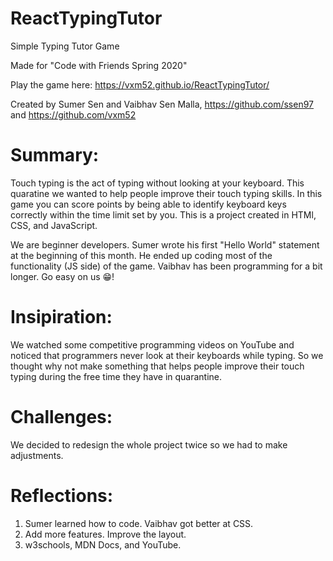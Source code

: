 # ReactTypingTutor
Simple Typing Tutor Game

Made for "Code with Friends Spring 2020"

Play the game here: https://vxm52.github.io/ReactTypingTutor/

Created by Sumer Sen and Vaibhav Sen Malla, https://github.com/ssen97 and https://github.com/vxm52


# Summary:

Touch typing is the act of typing without looking at your keyboard. This quaratine we wanted to help people improve their touch typing skills. In this game you can score points by being able to identify keyboard keys correctly within the time limit set by you. This is a project created in HTMl, CSS, and JavaScript.

We are beginner developers. Sumer wrote his first "Hello World" statement at the beginning of this month. He ended up coding most of the functionality (JS side) of the game. Vaibhav has been programming for a bit longer. Go easy on us 😁!


# Insipiration:

We watched some competitive programming videos on YouTube and noticed that programmers never look at their keyboards while typing. So we thought why not make something that helps people improve their touch typing during the free time they have in quarantine.


# Challenges:

We decided to redesign the whole project twice so we had to make adjustments.


# Reflections:

1. Sumer learned how to code. Vaibhav got better at CSS.
2. Add more features. Improve the layout.
3. w3schools, MDN Docs, and YouTube.
